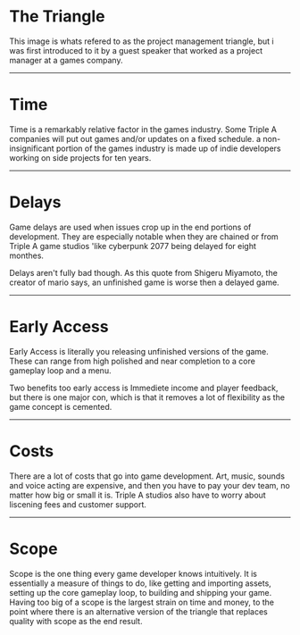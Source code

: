 # The Triangle

This image is whats refered to as the project management triangle, but i was first introduced to it by a guest speaker that worked as a project manager at a games company.

---

# Time

Time is a remarkably relative factor in the games industry. Some Triple A companies will put out games and/or updates on a fixed schedule. a non-insignificant portion of the games industry is made up of indie developers working on side projects for ten years.

---
# Delays

Game delays are used when issues crop up in the end portions of development. They are especially notable when they are chained or from Triple A game studios 'like cyberpunk 2077 being delayed for eight monthes.

Delays aren't fully bad though. As this quote from Shigeru Miyamoto, the creator of mario says, an unfinished game is worse then a delayed game.


---
# Early Access

Early Access is literally you releasing unfinished versions of the game. These can range from high polished and near completion to a core gameplay loop and a menu.

Two benefits too early access is Immediete income and player feedback, but there is one major con, which is that it removes a lot of flexibility as the game concept is cemented.

--- 
# Costs

There are a lot of costs that go into game development. Art, music, sounds and voice acting are expensive, and then you have to pay your dev team, no matter how big or small it is. Triple A studios also have to worry about liscening fees and customer support.

---
# Scope

Scope is the one thing every game developer knows intuitively. It is essentially a measure of things to do, like getting and importing assets, setting up the core gameplay loop, to building and shipping your game. Having too big of a scope is the largest strain on time and money, to the point where there is an alternative version of the triangle that replaces quality with scope as the end result.

